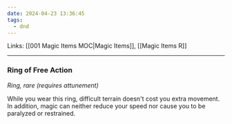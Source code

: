 ```yaml
---
date: 2024-04-23 13:36:45
tags:
  - dnd
---
```

Links: [[001 Magic Items MOC|Magic Items]], [[Magic Items R]]
___
### Ring of Free Action

*Ring, rare (requires attunement)*

While you wear this ring, difficult terrain doesn't cost you extra movement. In addition, magic can neither reduce your speed nor cause you to be paralyzed or restrained.